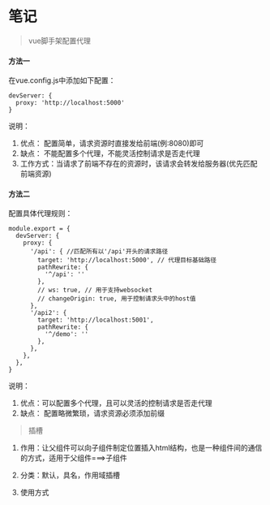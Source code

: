 # 笔记


> vue脚手架配置代理

#### 方法一

在vue.config.js中添加如下配置：
```
devServer: {
  proxy: 'http://localhost:5000'
}
```
说明：

1. 优点： 配置简单，请求资源时直接发给前端(例:8080)即可
2. 缺点： 不能配置多个代理，不能灵活控制请求是否走代理
3. 工作方式：当请求了前端不存在的资源时，该请求会转发给服务器(优先匹配前端资源)

#### 方法二

配置具体代理规则：

```
module.export = {
  devServer: {
    proxy: {
      '/api': { //匹配所有以'/api'开头的请求路径
        target: 'http://localhost:5000', // 代理目标基础路径
        pathRewrite: {
          '^/api': ''
        },
        // ws: true, // 用于支持websocket
        // changeOrigin: true, 用于控制请求头中的host值
      },
      '/api2': {
        target: 'http://localhost:5001',
        pathRewrite: {
          '^/demo': ''
        },
      },
    },
  },
}
```
说明： 
1. 优点：可以配置多个代理，且可以灵活的控制请求是否走代理
2. 缺点： 配置略微繁琐，请求资源必须添加前缀


> 插槽

1. 作用：让父组件可以向子组件制定位置插入html结构，也是一种组件间的通信的方式，适用于父组件===>子组件

2. 分类：默认，具名，作用域插槽

3. 使用方式